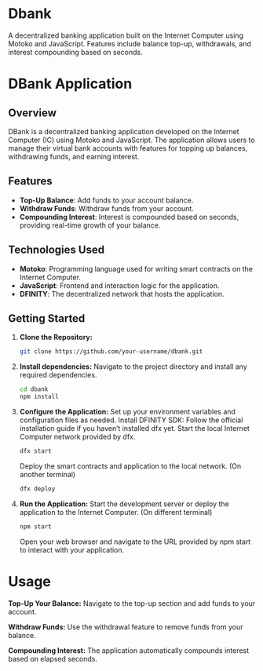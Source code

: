 # Dbank
A decentralized banking application built on the Internet Computer using Motoko and JavaScript. Features include balance top-up, withdrawals, and interest compounding based on seconds.

# DBank Application

## Overview

DBank is a decentralized banking application developed on the Internet Computer (IC) using Motoko and JavaScript. The application allows users to manage their virtual bank accounts with features for topping up balances, withdrawing funds, and earning interest.

## Features

- **Top-Up Balance**: Add funds to your account balance.
- **Withdraw Funds**: Withdraw funds from your account.
- **Compounding Interest**: Interest is compounded based on seconds, providing real-time growth of your balance.

## Technologies Used

- **Motoko**: Programming language used for writing smart contracts on the Internet Computer.
- **JavaScript**: Frontend and interaction logic for the application.
- **DFINITY**: The decentralized network that hosts the application.

## Getting Started

1. **Clone the Repository:**
   ```bash
   git clone https://github.com/your-username/dbank.git
   ```
   
2. **Install dependencies:**
   Navigate to the project directory and install any required dependencies.
   ```bash
   cd dbank
   npm install
   ```
   
4. **Configure the Application:**
   Set up your environment variables and configuration files as needed.
   Install DFINITY SDK:
   Follow the official installation guide if you haven’t installed dfx yet.
   Start the local Internet Computer network provided by dfx.
   ```bash
   dfx start
   ```
   Deploy the smart contracts and application to the local network. (On another terminal)
   ```bash
   dfx deploy
   ```

6. **Run the Application:**
   Start the development server or deploy the application to the Internet Computer. (On different terminal)
   ```bash
   npm start
   ```
   Open your web browser and navigate to the URL provided by npm start to interact with your application.

# Usage
**Top-Up Your Balance:**
Navigate to the top-up section and add funds to your account.

**Withdraw Funds:**
Use the withdrawal feature to remove funds from your balance.

**Compounding Interest:**
The application automatically compounds interest based on elapsed seconds.


